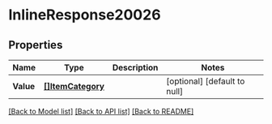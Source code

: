 # InlineResponse20026

## Properties
Name | Type | Description | Notes
------------ | ------------- | ------------- | -------------
**Value** | [**[]ItemCategory**](itemCategory.md) |  | [optional] [default to null]

[[Back to Model list]](../README.md#documentation-for-models) [[Back to API list]](../README.md#documentation-for-api-endpoints) [[Back to README]](../README.md)

